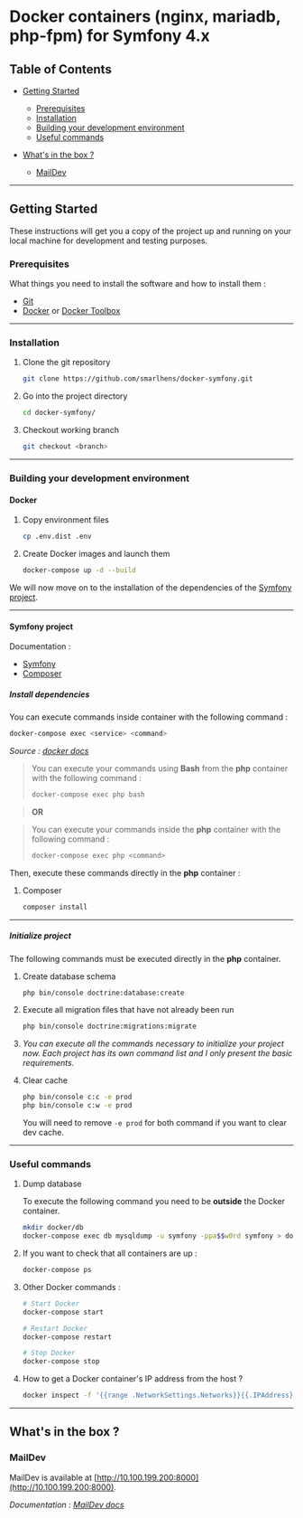 # Docker containers (nginx, mariadb, php-fpm) for Symfony 4.x

## Table of Contents 
- [Getting Started](#getting-started)
  - [Prerequisites](#prerequisites)
  - [Installation](#installation)
  - [Building your development environment](#building-your-development-environment)
  - [Useful commands](#useful-commands)

- [What's in the box ?](#whats-in-the-box-)
  - [MailDev](#maildev)
  
---  

## Getting Started

These instructions will get you a copy of the project up and running on your local machine for development and testing purposes.

### Prerequisites

What things you need to install the software and how to install them : 

* [Git](https://git-scm.com/)
* [Docker](https://docs.docker.com/docker-for-windows/install/) or [Docker Toolbox](https://github.com/docker/toolbox/releases)
  
---
  
### Installation

1. Clone the git repository

   ```bash
   git clone https://github.com/smarlhens/docker-symfony.git
   ```

1. Go into the project directory

   ```bash
   cd docker-symfony/
   ```

1. Checkout working branch

   ```bash
   git checkout <branch>
   ```

---

### Building your development environment

#### Docker

1. Copy environment files

   ```bash
   cp .env.dist .env
   ```

1. Create Docker images and launch them

   ```bash
   docker-compose up -d --build
   ```

We will now move on to the installation of the dependencies of the [Symfony project](#symfony-project).

---

#### Symfony project

Documentation : 
* [Symfony](https://symfony.com/doc/current/index.html)
* [Composer](https://getcomposer.org/doc/)

##### Install dependencies

You can execute commands inside container with the following command :

```bash
docker-compose exec <service> <command>
```
_Source : [docker docs](https://docs.docker.com/compose/reference/exec/)_

> You can execute your commands using **Bash** from the **php** container with the following command :
> ```bash
> docker-compose exec php bash
> ```

> **OR**

> You can execute your commands inside the **php** container with the following command :
> ```bash
> docker-compose exec php <command>
> ```

Then, execute these commands directly in the **php** container :

1. Composer

   ```bash
   composer install
   ```

---

##### Initialize project

The following commands must be executed directly in the **php** container.

1. Create database schema

   ```bash
   php bin/console doctrine:database:create
   ```

1. Execute all migration files that have not already been run

   ```bash
   php bin/console doctrine:migrations:migrate
   ```

1. *You can execute all the commands necessary to initialize your project now. Each project has its own command list and I only present the basic requirements.*

1. Clear cache

   ```bash
   php bin/console c:c -e prod
   php bin/console c:w -e prod
   ```

   You will need to remove ```-e prod``` for both command if you want to clear dev cache.

---

### Useful commands

1. Dump database

   To execute the following command you need to be **outside** the Docker container.

   ```bash
   mkdir docker/db
   docker-compose exec db mysqldump -u symfony -ppa$$w0rd symfony > docker/db/symfony_dump.sql
   ```

1. If you want to check that all containers are up :

   ```bash
   docker-compose ps
   ```

1. Other Docker commands :

   ```bash
   # Start Docker
   docker-compose start
   
   # Restart Docker
   docker-compose restart
   
   # Stop Docker
   docker-compose stop
   ```
1. How to get a Docker container's IP address from the host ?

   ```bash
   docker inspect -f '{{range .NetworkSettings.Networks}}{{.IPAddress}}{{end}}' <service>
   ```
---
  
## What's in the box ?

### MailDev

MailDev is available at [http://10.100.199.200:8000](http://10.100.199.200:8000).

_Documentation : [MailDev docs](https://danfarrelly.nyc/MailDev/)_

